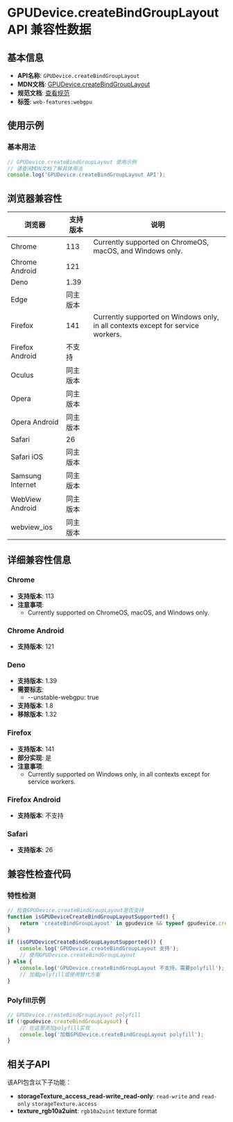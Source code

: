 # GPUDevice.createBindGroupLayout API 兼容性数据

## 基本信息

- **API名称**: `GPUDevice.createBindGroupLayout`
- **MDN文档**: [GPUDevice.createBindGroupLayout](https://developer.mozilla.org/docs/Web/API/GPUDevice/createBindGroupLayout)
- **规范文档**: [查看规范](https://gpuweb.github.io/gpuweb/#dom-gpudevice-createbindgrouplayout)
- **标签**: `web-features:webgpu`

## 使用示例

### 基本用法

```javascript
// GPUDevice.createBindGroupLayout 使用示例
// 请查阅MDN文档了解具体用法
console.log('GPUDevice.createBindGroupLayout API');
```

## 浏览器兼容性

| 浏览器 | 支持版本 | 说明 |
|--------|----------|------|
| Chrome | 113 | Currently supported on ChromeOS, macOS, and Windows only. |
| Chrome Android | 121 |  |
| Deno | 1.39 |  |
| Edge | 同主版本 |  |
| Firefox | 141 | Currently supported on Windows only, in all contexts except for service workers. |
| Firefox Android | 不支持 |  |
| Oculus | 同主版本 |  |
| Opera | 同主版本 |  |
| Opera Android | 同主版本 |  |
| Safari | 26 |  |
| Safari iOS | 同主版本 |  |
| Samsung Internet | 同主版本 |  |
| WebView Android | 同主版本 |  |
| webview_ios | 同主版本 |  |

## 详细兼容性信息

### Chrome

- **支持版本**: 113
- **注意事项**:
  - Currently supported on ChromeOS, macOS, and Windows only.

### Chrome Android

- **支持版本**: 121

### Deno

- **支持版本**: 1.39
- **需要标志**: 
  - --unstable-webgpu: true
- **支持版本**: 1.8
- **移除版本**: 1.32

### Firefox

- **支持版本**: 141
- **部分实现**: 是
- **注意事项**:
  - Currently supported on Windows only, in all contexts except for service workers.

### Firefox Android

- **支持版本**: 不支持

### Safari

- **支持版本**: 26

## 兼容性检查代码

### 特性检测

```javascript
// 检查GPUDevice.createBindGroupLayout是否支持
function isGPUDeviceCreateBindGroupLayoutSupported() {
    return 'createBindGroupLayout' in gpudevice && typeof gpudevice.createBindGroupLayout === 'function';
}

if (isGPUDeviceCreateBindGroupLayoutSupported()) {
    console.log('GPUDevice.createBindGroupLayout 支持');
    // 使用GPUDevice.createBindGroupLayout
} else {
    console.log('GPUDevice.createBindGroupLayout 不支持，需要polyfill');
    // 加载polyfill或使用替代方案
}
```

### Polyfill示例

```javascript
// GPUDevice.createBindGroupLayout polyfill
if (!gpudevice.createBindGroupLayout) {
    // 在这里添加polyfill实现
    console.log('加载GPUDevice.createBindGroupLayout polyfill');
}
```

## 相关子API

该API包含以下子功能：

- **storageTexture_access_read-write_read-only**: <code>read-write</code> and <code>read-only</code> <code>storageTexture.access</code>
- **texture_rgb10a2uint**: <code>rgb10a2uint</code> texture format

